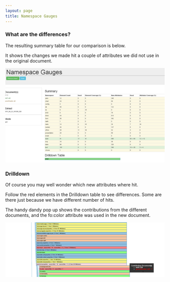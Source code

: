 ```yaml
---
layout: page
title: Namespace Gauges
---
```

### What are the differences?

The resulting summary table for our comparison is below.

It shows the changes we made hit a couple of attributes we did not use in the original document.

![opening](images/greenHeaderNSGauges.png)

### Drilldown

Of course you may well wonder which new attributes where hit.

Follow the red elements in the Drilldown table to see differences.
Some are there just because we have different number of hits.

The handy dandy pop up shows the contributions from the different documents, and the fo:color attribute was used in the new document.

![opening](images/greenHeaderNSDiff.png)
